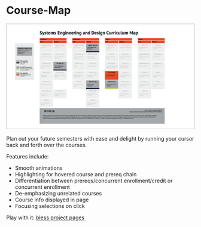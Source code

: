 # Course-Map

![mockup of the curriculum map](https://github.com/NothingWithheld/Course-Map/blob/master/assets/SED_mockup.png)

Plan out your future semesters with ease and delight by running your cursor back and forth over the courses.

Features include:
* Smooth animations
* Highlighting for hovered course and prereq chain
* Differentiation between prereqs/concurrent enrollment/credit or concurrent enrollment
* De-emphasizing unrelated courses
* Course info displayed in page
* Focusing selections on click

Play with it: [bless project pages](https://nothingwithheld.github.io/course-map/)